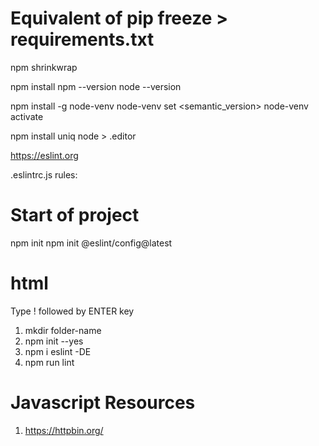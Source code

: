 # Equivalent of pip freeze > requirements.txt
npm shrinkwrap 

npm install
npm --version
node --version

npm install -g node-venv
node-venv set <semantic_version>
node-venv activate

npm install uniq
node > .editor

https://eslint.org

.eslintrc.js
rules:


# Start of project
npm init
npm init @eslint/config@latest

# html
Type ! followed by ENTER key

1. mkdir folder-name
2. npm init --yes
3. npm i eslint -DE
4. npm run lint

# Javascript Resources
1. https://httpbin.org/

